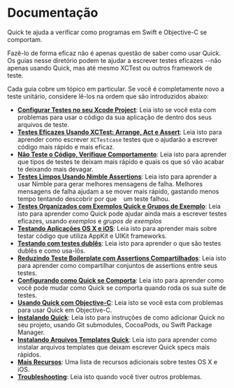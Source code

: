# Documentação

Quick te ajuda a verificar como programas em Swift e Objective-C se comportam.

Fazê-lo de forma eficaz não é apenas questão de saber como usar Quick. Os guias nesse diretório podem te ajudar a escrever testes eficazes --não apenas usando Quick, mas até mesmo XCTest ou outros framework de teste.

Cada guia cobre um tópico em particular. Se você é completamente novo a teste unitário, considere lê-los na ordem que são introduzidos abaixo:

- **[Configurar Testes no seu Xcode Project](SettingUpYourXcodeProject.md)**:
  Leia isto se você esta com problemas para usar o código da sua aplicação de dentro dos seus arquivos de teste.
- **[Testes Eficazes Usando XCTest: Arrange, Act e Assert](ArrangeActAssert.md)**:
  Leia isto para aprender como escrever `XCTestcase` testes que o ajudarão a escrever código mais rápido e mais eficaz.
- **[Não Teste o Código, Verifique Comportamento](BehavioralTesting.md)**:
  Leia isto para aprender que tipos de testes te deixam mais rápido e quais os que só vão acabar te deixando mais devagar.
- **[Testes Limpos Usando Nimble Assertions](NimbleAssertions.md)**:
  Leia isto para aprender a usar Nimble para gerar melhores mensagens de falha.
  Melhores mensagens de falha ajudam a se mover mais rápido, gastando menos tempo tentando descobrir por que
     um teste falhou.
- **[Testes Organizados com Exemplos Quick e Grupos de Exemplo](QuickExamplesAndGroups.md)**:
  Leia isto para aprender como Quick pode ajudar ainda mais a escrever testes eficazes, usando *exemplos* e *grupos de  exemplos*  
- **[Testando Aplicações OS X e iOS](TestingApps.md)**:
  Leia isto para aprender mais sobre testar código que utiliza
  AppKit e UIKit frameworks.
- **[Testando com testes dublês](TestUsingTestDoubles.md)**:
  Leia isto para aprender o que são testes dublês e como usa-lôs.
- **[Reduzindo Teste Boilerplate com Assertions Compartilhados](SharedExamples.md)**:
  Leia isto para aprender como compartilhar conjuntos de assertions entre seus testes.
- **[Configurando como Quick se Comporta](ConfiguringQuick.md)**:
  Leia isto para aprender como você pode mudar como Quick se comporta quando roda os sua suite de testes.
- **[Usando Quick com Objective-C](QuickInObjectiveC.md)**:
  Leia isto se você esta com problemas para usar Quick em Objective-C.
- **[Instalando Quick](InstallingQuick.md)**:
  Leia isto para instruções de como adicionar Quick no seu projeto, usando Git submodules, CocoaPods, ou Swift Package Manager.
- **[Instalando Arquivos Templates Quick](InstallingFileTemplates.md)**:
Leia isto para aprender como instalar arquivos templates que deixam escrever Quick specs mais rápidos.
- **[Mais Recursos](MoreResources.md)**:
  Uma lista de recursos adicionais sobre testes OS X e iOS.
- **[Troubleshooting](Troubleshooting.md)**:
  Leia isto quando você tiver outros problemas.
